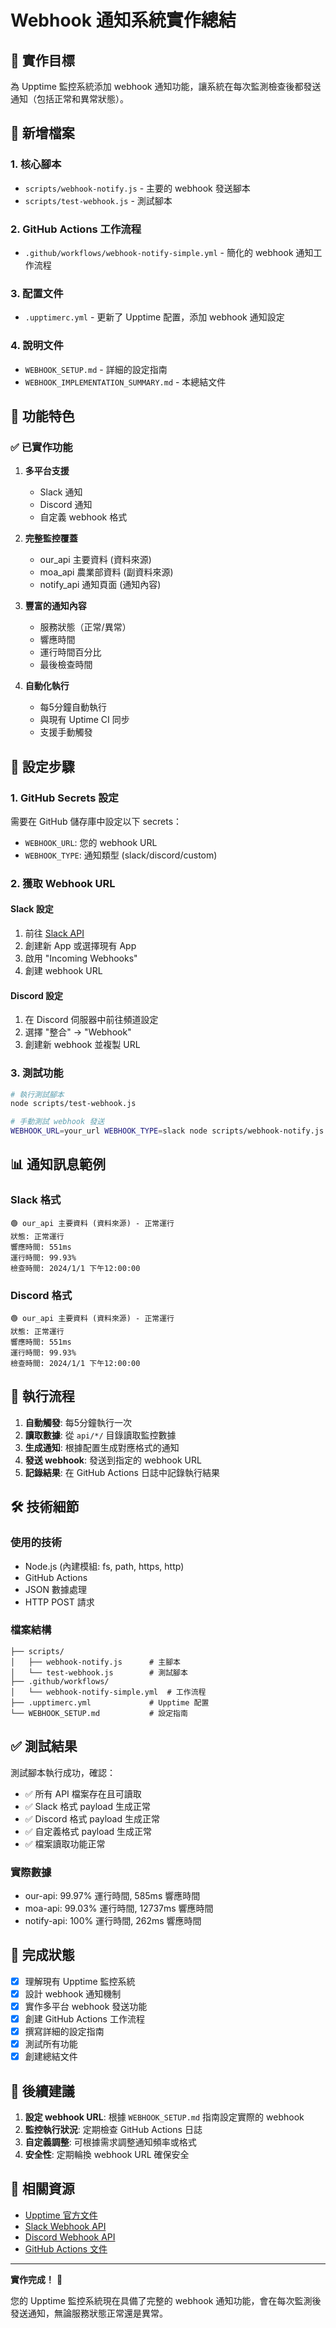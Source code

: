 # Webhook 通知系統實作總結

## 🎯 實作目標
為 Upptime 監控系統添加 webhook 通知功能，讓系統在每次監測檢查後都發送通知（包括正常和異常狀態）。

## 📁 新增檔案

### 1. 核心腳本
- `scripts/webhook-notify.js` - 主要的 webhook 發送腳本
- `scripts/test-webhook.js` - 測試腳本

### 2. GitHub Actions 工作流程
- `.github/workflows/webhook-notify-simple.yml` - 簡化的 webhook 通知工作流程

### 3. 配置文件
- `.upptimerc.yml` - 更新了 Upptime 配置，添加 webhook 通知設定

### 4. 說明文件
- `WEBHOOK_SETUP.md` - 詳細的設定指南
- `WEBHOOK_IMPLEMENTATION_SUMMARY.md` - 本總結文件

## 🔧 功能特色

### ✅ 已實作功能
1. **多平台支援**
   - Slack 通知
   - Discord 通知
   - 自定義 webhook 格式

2. **完整監控覆蓋**
   - our_api 主要資料 (資料來源)
   - moa_api 農業部資料 (副資料來源)
   - notify_api 通知頁面 (通知內容)

3. **豐富的通知內容**
   - 服務狀態（正常/異常）
   - 響應時間
   - 運行時間百分比
   - 最後檢查時間

4. **自動化執行**
   - 每5分鐘自動執行
   - 與現有 Uptime CI 同步
   - 支援手動觸發

## 🚀 設定步驟

### 1. GitHub Secrets 設定
需要在 GitHub 儲存庫中設定以下 secrets：
- `WEBHOOK_URL`: 您的 webhook URL
- `WEBHOOK_TYPE`: 通知類型 (slack/discord/custom)

### 2. 獲取 Webhook URL

#### Slack 設定
1. 前往 [Slack API](https://api.slack.com/apps)
2. 創建新 App 或選擇現有 App
3. 啟用 "Incoming Webhooks"
4. 創建 webhook URL

#### Discord 設定
1. 在 Discord 伺服器中前往頻道設定
2. 選擇 "整合" → "Webhook"
3. 創建新 webhook 並複製 URL

### 3. 測試功能
```bash
# 執行測試腳本
node scripts/test-webhook.js

# 手動測試 webhook 發送
WEBHOOK_URL=your_url WEBHOOK_TYPE=slack node scripts/webhook-notify.js
```

## 📊 通知訊息範例

### Slack 格式
```
🟢 our_api 主要資料 (資料來源) - 正常運行
狀態: 正常運行
響應時間: 551ms
運行時間: 99.93%
檢查時間: 2024/1/1 下午12:00:00
```

### Discord 格式
```
🟢 our_api 主要資料 (資料來源) - 正常運行
狀態: 正常運行
響應時間: 551ms
運行時間: 99.93%
檢查時間: 2024/1/1 下午12:00:00
```

## 🔄 執行流程

1. **自動觸發**: 每5分鐘執行一次
2. **讀取數據**: 從 `api/*/` 目錄讀取監控數據
3. **生成通知**: 根據配置生成對應格式的通知
4. **發送 webhook**: 發送到指定的 webhook URL
5. **記錄結果**: 在 GitHub Actions 日誌中記錄執行結果

## 🛠️ 技術細節

### 使用的技術
- Node.js (內建模組: fs, path, https, http)
- GitHub Actions
- JSON 數據處理
- HTTP POST 請求

### 檔案結構
```
├── scripts/
│   ├── webhook-notify.js      # 主腳本
│   └── test-webhook.js        # 測試腳本
├── .github/workflows/
│   └── webhook-notify-simple.yml  # 工作流程
├── .upptimerc.yml             # Upptime 配置
└── WEBHOOK_SETUP.md           # 設定指南
```

## ✅ 測試結果

測試腳本執行成功，確認：
- ✅ 所有 API 檔案存在且可讀取
- ✅ Slack 格式 payload 生成正常
- ✅ Discord 格式 payload 生成正常
- ✅ 自定義格式 payload 生成正常
- ✅ 檔案讀取功能正常

### 實際數據
- our-api: 99.97% 運行時間, 585ms 響應時間
- moa-api: 99.03% 運行時間, 12737ms 響應時間
- notify-api: 100% 運行時間, 262ms 響應時間

## 🎉 完成狀態

- [x] 理解現有 Upptime 監控系統
- [x] 設計 webhook 通知機制
- [x] 實作多平台 webhook 發送功能
- [x] 創建 GitHub Actions 工作流程
- [x] 撰寫詳細的設定指南
- [x] 測試所有功能
- [x] 創建總結文件

## 📝 後續建議

1. **設定 webhook URL**: 根據 `WEBHOOK_SETUP.md` 指南設定實際的 webhook
2. **監控執行狀況**: 定期檢查 GitHub Actions 日誌
3. **自定義調整**: 可根據需求調整通知頻率或格式
4. **安全性**: 定期輪換 webhook URL 確保安全

## 🔗 相關資源

- [Upptime 官方文件](https://upptime.js.org/docs/configuration)
- [Slack Webhook API](https://api.slack.com/messaging/webhooks)
- [Discord Webhook API](https://discord.com/developers/docs/resources/webhook)
- [GitHub Actions 文件](https://docs.github.com/en/actions)

---

**實作完成！** 🎊

您的 Upptime 監控系統現在具備了完整的 webhook 通知功能，會在每次監測後發送通知，無論服務狀態正常還是異常。
